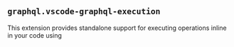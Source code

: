 ## `graphql.vscode-graphql-execution`

This extension provides standalone support for executing operations inline in your code using 
